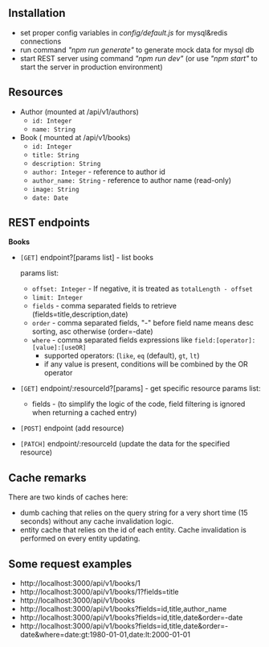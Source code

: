 ## Installation
- set proper config variables in *config/default.js* for mysql&redis connections
- run command *"npm run generate"* to generate mock data for mysql db
- start REST server using command *"npm run dev"* (or use *"npm start"* to start the server in production environment)

## Resources
- Author (mounted at /api/v1/authors)
    - `id: Integer`
    - `name: String`    
- Book ( mounted at /api/v1/books)
    - `id: Integer`
    - `title: String`
    - `description: String`
    - `author: Integer` - reference to author id
    - `author_name: String` - reference to author name (read-only) 
    - `image: String`
    - `date: Date`
## REST endpoints
**Books**
- `[GET]` endpoint?[params list] - list books

    params list:
    - `offset: Integer` - If negative, it is treated as `totalLength - offset`
    - `limit: Integer`
    - `fields` - comma separated fields to retrieve (fields=title,description,date) 
    - `order` - comma separated fields, "-" before field name means desc sorting, asc otherwise (order=-date)
    - `where` - comma separated fields expressions like `field:[operator]:[value]:[useOR]`
        - supported operators: (`like`, `eq` (default), `gt`, `lt`)
        - if any value is present, conditions will be combined by the OR operator
 
    
- `[GET]` endpoint/:resourceId?[params] - get specific resource
    params list:
    - fields - (to simplify the logic of the code, field filtering is ignored when returning a cached entry)
- `[POST]` endpoint (add resource)
- `[PATCH]` endpoint/:resourceId (update the data for the specified resource)
 
 ## Cache remarks
 There are two kinds of caches here:
 - dumb caching that relies on the query string for a very short time (15 seconds) without any cache invalidation logic.
 - entity cache that relies on the id of each entity. Cache invalidation is performed on every entity updating.
 ## Some request examples
 - http://localhost:3000/api/v1/books/1
 - http://localhost:3000/api/v1/books/1?fields=title
 - http://localhost:3000/api/v1/books
 - http://localhost:3000/api/v1/books?fields=id,title,author_name
 - http://localhost:3000/api/v1/books?fields=id,title,date&order=-date
 - http://localhost:3000/api/v1/books?fields=id,title,date&order=-date&where=date:gt:1980-01-01,date:lt:2000-01-01
